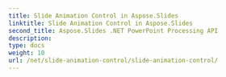 ```yaml
---
title: Slide Animation Control in Aspose.Slides
linktitle: Slide Animation Control in Aspose.Slides
second_title: Aspose.Slides .NET PowerPoint Processing API
description: 
type: docs
weight: 10
url: /net/slide-animation-control/slide-animation-control/
---
```

